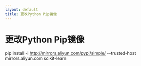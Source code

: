 ```yaml
---
layout: default
title: 更改Python Pip镜像
---
```

# 更改Python Pip镜像

pip install -i http://mirrors.aliyun.com/pypi/simple/ --trusted-host mirrors.aliyun.com scikit-learn